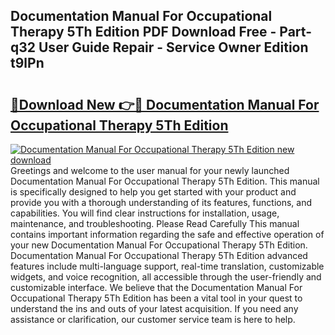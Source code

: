 ## Documentation Manual For Occupational Therapy 5Th Edition PDF Download Free - Part-q32 User Guide Repair - Service Owner Edition t9lPn

# <h2><a href="http://bc34578.oget.top/?id=Documentation+Manual+For+Occupational+Therapy+5Th+Edition">🔗Download New 👉🔴 Documentation Manual For Occupational Therapy 5Th Edition</a></h2>

[![Documentation Manual For Occupational Therapy 5Th Edition new download](https://i.imgur.com/5g1atiW.png)](http://bc34578.oget.top/?id=Documentation+Manual+For+Occupational+Therapy+5Th+Edition)
Greetings and welcome to the user manual for your newly launched Documentation Manual For Occupational Therapy 5Th Edition. This manual is specifically designed to help you get started with your product and provide you with a thorough understanding of its features, functions, and capabilities. You will find clear instructions for installation, usage, maintenance, and troubleshooting. Please Read Carefully This manual contains important information regarding the safe and effective operation of your new Documentation Manual For Occupational Therapy 5Th Edition. Documentation Manual For Occupational Therapy 5Th Edition advanced features include multi-language support, real-time translation, customizable widgets, and voice recognition, all accessible through the user-friendly and customizable interface. We believe that the Documentation Manual For Occupational Therapy 5Th Edition has been a vital tool in your quest to understand the ins and outs of your latest acquisition. If you need any assistance or clarification, our customer service team is here to help.
